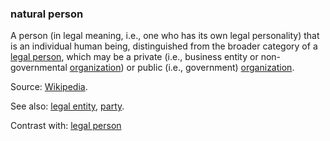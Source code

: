 ### natural person

<p class="c8"><span>A person (in legal meaning, i.e., one who has its own </span><span>legal personality</span><span>) that is an </span><span>individual</span><span>&nbsp;</span><span>human being</span><span>, distinguished from the broader category of a </span><span class="c2"><a class="c3" href="#h.a2q7i8my0jte">legal person</a></span><span>, which may be a private (i.e., </span><span>business entity</span><span>&nbsp;or </span><span>non-governmental </span><span class="c2"><a class="c3" href="#h.z27mp1358pi9">organization</a></span><span>) or public (i.e., </span><span>government</span><span>) </span><span class="c2"><a class="c3" href="#h.z27mp1358pi9">organization</a></span><span class="c0">.</span></p><p class="c8"><span>Source: </span><span class="c2"><a class="c3" href="https://www.google.com/url?q=https://en.wikipedia.org/wiki/Natural_person&amp;sa=D&amp;source=editors&amp;ust=1706779842756348&amp;usg=AOvVaw0uYYGChtGd8uuR0e6-tJpR">Wikipedia</a></span><span>.</span></p><p class="c8"><span>See also: </span><span class="c2"><a class="c3" href="#h.5328bxxk02sb">legal entity</a></span><span>, </span><span class="c2"><a class="c3" href="#h.cn6bno48fomj">party</a></span><span>.</span></p><p class="c8"><span>Contrast with: </span><span class="c2"><a class="c3" href="#h.a2q7i8my0jte">legal person</a></span></p>